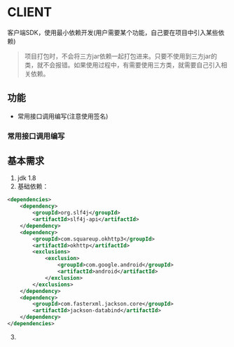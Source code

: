 # CLIENT

客户端SDK，使用最小依赖开发(用户需要某个功能，自己要在项目中引入某些依赖)
> 项目打包时，不会将三方jar依赖一起打包进来。只要不使用到三方jar的类，就不会报错。如果使用过程中，有需要使用三方类，就需要自己引入相关依赖。
## 功能
+ 常用接口调用编写(注意使用签名)

### 常用接口调用编写

## 基本需求
1. jdk 1.8
2. 基础依赖：
```xml
<dependencies>
    <dependency>
        <groupId>org.slf4j</groupId>
        <artifactId>slf4j-api</artifactId>
    </dependency>
    <dependency>
        <groupId>com.squareup.okhttp3</groupId>
        <artifactId>okhttp</artifactId>
        <exclusions>
            <exclusion>
                <groupId>com.google.android</groupId>
                <artifactId>android</artifactId>
            </exclusion>
        </exclusions>
    </dependency>
    <dependency>
        <groupId>com.fasterxml.jackson.core</groupId>
        <artifactId>jackson-databind</artifactId>
    </dependency>
</dependencies>
```
3. 